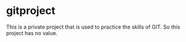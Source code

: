 # gitproject
This is a private project that is used to practice the skills of GIT.
So this project has no value.
